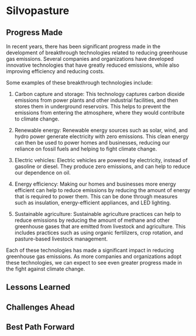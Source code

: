 # Silvopasture

## Progress Made



In recent years, there has been significant progress made in the development of breakthrough technologies related to reducing greenhouse gas emissions. Several companies and organizations have developed innovative technologies that have greatly reduced emissions, while also improving efficiency and reducing costs.

Some examples of these breakthrough technologies include:

1. Carbon capture and storage: This technology captures carbon dioxide emissions from power plants and other industrial facilities, and then stores them in underground reservoirs. This helps to prevent the emissions from entering the atmosphere, where they would contribute to climate change.

2. Renewable energy: Renewable energy sources such as solar, wind, and hydro power generate electricity with zero emissions. This clean energy can then be used to power homes and businesses, reducing our reliance on fossil fuels and helping to fight climate change.

3. Electric vehicles: Electric vehicles are powered by electricity, instead of gasoline or diesel. They produce zero emissions, and can help to reduce our dependence on oil.

4. Energy efficiency: Making our homes and businesses more energy efficient can help to reduce emissions by reducing the amount of energy that is required to power them. This can be done through measures such as insulation, energy-efficient appliances, and LED lighting.

5. Sustainable agriculture: Sustainable agriculture practices can help to reduce emissions by reducing the amount of methane and other greenhouse gases that are emitted from livestock and agriculture. This includes practices such as using organic fertilizers, crop rotation, and pasture-based livestock management.

Each of these technologies has made a significant impact in reducing greenhouse gas emissions. As more companies and organizations adopt these technologies, we can expect to see even greater progress made in the fight against climate change.

## Lessons Learned



## Challenges Ahead



## Best Path Forward


